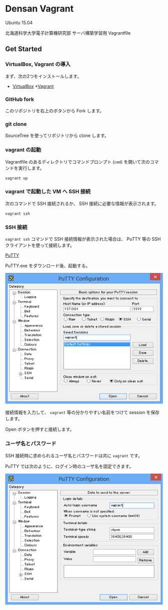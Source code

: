 Densan Vagrant
==============
Ubuntu 15.04

北海道科学大学電子計算機研究部
サーバ構築学習用 Vagrantfile

Get Started
-----------
### VirtualBox, Vagrant の導入
まず、次の2つをインストールします。
* [VirtualBox](https://www.virtualbox.org/wiki/Downloads)
*[Vagrant](https://www.vagrantup.com/downloads.html)

### GitHub fork
このリポジトリを右上のボタンから Fork します。

### git clone
SourceTree を使ってリポジトリから clone します。

### vagrant の起動
Vagrantfile のあるディレクトリでコマンドプロンプト (`cmd`) を開いて次のコマンドを実行します。

```
vagrant up
```

### vagrant で起動した VM へ SSH 接続
次のコマンドで SSH 接続されるか、 SSH 接続に必要な情報が表示されます。

```
vagrant ssh
```

### SSH 接続
`vagrant ssh` コマンドで SSH 接続情報が表示された場合は、 PuTTY 等の SSH クライアントを使って接続します。

[PuTTY](http://www.chiark.greenend.org.uk/~sgtatham/putty/download.html)

PuTTY.exe をダウンロード後、起動する。

![PuTTY](docs/PuTTY.png)

接続情報を入力して、 `vagrant` 等の分かりやすい名前をつけて session を保存します。

Open ボタンを押すと接続します。

### ユーザ名とパスワード
SSH 接続時に求められるユーザ名とパスワードは共に `vagrant` です。

PuTTY では次のように、ログイン時のユーザ名を固定できます。

![PuTTY Auto-login username](docs/PuTTY-autologin.png)

